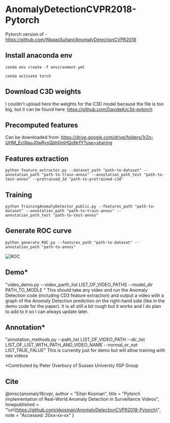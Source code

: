 # AnomalyDetectionCVPR2018-Pytorch
Pytorch version of - https://github.com/WaqasSultani/AnomalyDetectionCVPR2018

## Install anaconda env
```conda env create -f environment.yml```


```conda activate torch```

## Download C3D weights
I couldn't upload here the weights for the C3D model because the file is too big, but it can be found here:
https://github.com/DavideA/c3d-pytorch

## Precomputed features
Can be downloaded from:
https://drive.google.com/drive/folders/1rZn-UHM_EcIXauJ0wRysQbh0mHQoNrfY?usp=sharing

## Features extraction
```python feature_extractor.py --dataset_path "path-to-dataset" --annotation_path "path-to-train-annos" --annotation_path_test "path-to-test-annos" --pretrained_3d "path-to-pretrained-c3d"```

## Training
```python TrainingAnomalyDetector_public.py --features_path "path-to-dataset" --annotation_path "path-to-train-annos" --annotation_path_test "path-to-test-annos"```

## Generate ROC curve
```python generate_ROC.py --features_path "path-to-dataset" --annotation_path "path-to-annos"```

![ROC](graphs/roc_auc.png)

## Demo*
"video_demo.py --video_parth_list LIST_OF_VIDEO_PATHS --model_dir PATH_TO_MODLE "
This should take any video and run the Anomaly Detection code (including CD3 feature extraction) and output a video with a graph of the Anomaly Detection prediction on the right-hand side (like in the demo code for the paper). It is all still a bit rough but it works and I do plan to add to it so I can always update later.

## Annotation*
"annotation_methods.py --path_list LIST_OF_VIDEO_PATH --dir_list LIST_OF_LIST_WITH_PATH_AND_VIDEO_NAME --normal_or_not LIST_TRUE_FALUE"
This is currently just for demo but will allow training with nex videos

*Contrbuted by Peter Overbury of Sussex Universty IISP Group

## Cite
@misc{anomaly18cvpr,
  author       = "Eitan Kosman",
  title        = "Pytorch implementation of Real-World Anomaly Detection in Surveillance Videos",
  howpublished = "\url{https://github.com/ekosman/AnomalyDetectionCVPR2018-Pytorch}",
  note         = "Accessed: 20xx-xx-xx"
}
